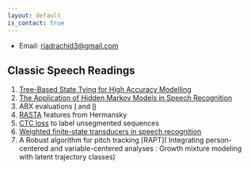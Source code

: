 ```yaml
---
layout: default
is_contact: true
---
```


* Email: [riadrachid3@gmail.com](mailto:riadrachid3@gmail.com)

<!-- ## Readings

1. [Causality blog article from Michael Nielsen](http://www.michaelnielsen.org/ddi/if-correlation-doesnt-imply-causation-then-what-does/)
2. [Notes on Speech Production models](./speech_production_models) -->

## Classic Speech Readings

1. [Tree-Based State Tying for High Accuracy Modelling](http://www.aclweb.org/anthology/H94-1062)
2. [The Application of Hidden Markov Models in Speech Recognition](https://mi.eng.cam.ac.uk/~mjfg/mjfg_NOW.pdf)
3. ABX evaluations [I](http://thomas.schatz.cogserver.net/wp-content/uploads/2014/10/Schatz2013.pdf) and [II](http://thomas.schatz.cogserver.net/wp-content/uploads/2014/10/Schatz2014.pdf)
4. [RASTA](https://labrosa.ee.columbia.edu/~dpwe/papers/HermM94-rasta.pdf) features from Hermansky
5. [CTC loss](https://www.cs.toronto.edu/~graves/icml_2006.pdf) to label unsegmented sequences
6. [Weighted finite-state transducers in speech recognition](https://cs.nyu.edu/~mohri/pub/csl01.pdf)
7. A Robust algorithm for pitch tracking [RAPT]( Integrating person-centered and variable-centered
analyses : Growth mixture modeling with latent trajectory classes) 
